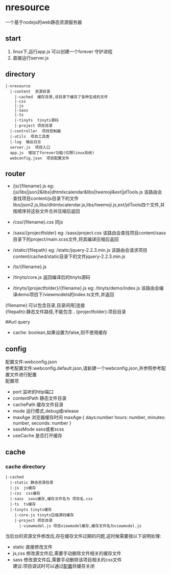 # nresource
一个基于nodejs的web静态资源服务器

## start
1. linux下,运行app.js 可以创建一个forever 守护进程
1. 直接运行server.js
        
## directory
```
|-nresource
  |-content  资源目录
    |-cached  缓存目录,该目录下缓存了各种生成的文件
    |-css
    |-js
    |-sass
    |-ts
    |-tinyts  tinyts源码
    |-project 项目目录
  |-controller  项目控制器
  |-utils  项目工具类
  |-log  输出日志
  server.js  项目入口
  app.js  增加了forever功能(仅限linux系统)
  webconfig.json  项目配置文件
```

## router
+ /js/{filename}.js
        eg: /js/libs|json2&libs|dhtmlxcalendar&libs|twemoji&ext|jdTools.js
            该路由会查找项目content/js目录下的文件libs/json2.js,libs/dhtmlxcalendar.js,libs/twemoji.js,ext/jdTools四个文件,并按顺序将这些文件合并压缩后返回
+ /css/{filename}.css
        同js
+ /sass/{projectfolder}
        eg: /sass/project.css
            该路由会查找项目content/sass目录下的project/main.scss文件,将其编译压缩后返回
+ /static/{filepath}
        eg: /static/jquery-2.2.3.min.js
            该路由会请求项目content/cached/static目录下的文件jquery-2.2.3.min.js
+ /ts/{filename}.js

+ /tinyts/core.js
        返回编译后的tinyts源码
+ /tinyts/{projectfolder}/{filename}.js
        eg: /tinyts/demo/index.js
            该路由会编译demo项目下/viewmodels的index.ts文件,并返回
            
{filename}:可以包含目录,目录间用|连接  
{filepath}:静态文件路径,不能包含..
{projectfolder}:项目目录

##url query
+ cache: boolean,如果设置为false,则不使用缓存

## config
配置文件:webconfig.json  
参考配置文件:webconfig.default.json,请新建一个webconfig.json,并参照参考配置文件进行配置  
配置项
+ port  监听的http端口
+ contentPath   静态文件目录
+ cachePath 缓存文件目录
+ mode 运行模式,debug或release
+ maxAge 浏览器缓存时间
        maxAge:{
            days:number
            hours: number,
            minutes: number,
            seconds: number
        }
+ sassMode      sass或者scss      
+ useCache      是否打开缓存 
 
## cache

### cache directory
```
|-cached
  |-static 静态资源目录
  |-js  js缓存
  |-css  css缓存
  |-sass  sass缓存,缓存文件名为 项目名.css
  |-ts  ts缓存
  |-tinyts tinyts缓存
    |-core.js tinyts压缩源码缓存
    |-project 项目目录
      |-viewmodel.js 项目viewmodel缓存,缓存文件名为viewmodel.js
```
当后台的资源文件修改后,存在缓存文件过期的问题,这时候需要按以下说明处理:
+ static 直接修改文件
+ js,css 修改源文件后,需要手动删除文件相关的缓存文件
+ sass 修改源文件后,需要手动删除该项目相关的css文件  
建议:项目调试时可以通过[配置](#config)将缓存关闭